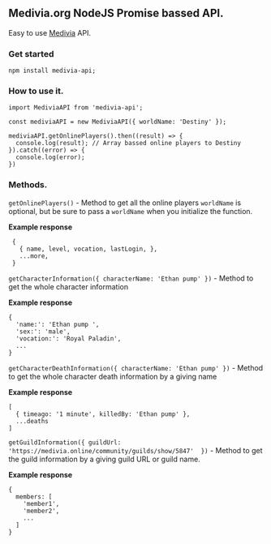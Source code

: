 ## Medivia.org NodeJS Promise bassed API.

Easy to use [Medivia](https://medivia.online/) API.

### Get started

`npm install medivia-api;`

### How to use it.

```
import MediviaAPI from 'medivia-api';

const mediviaAPI = new MediviaAPI({ worldName: 'Destiny' });

mediviaAPI.getOnlinePlayers().then((result) => {
  console.log(result); // Array bassed online players to Destiny
}).catch((error) => {
  console.log(error);
})
```
### Methods.

`getOnlinePlayers()` - Method to get all the online players `worldName` is optional, but be sure to pass a `worldName` when you initialize the function.

**Example response**
```
 {
   { name, level, vocation, lastLogin, },
   ...more,
 }
```
`getCharacterInformation({ characterName: 'Ethan pump' })` - Method to get the whole character information

**Example response**
```
{
  'name:': 'Ethan pump ',
  'sex:': 'male',
  'vocation:': 'Royal Paladin',
  ...
}
```

`getCharacterDeathInformation({ characterName: 'Ethan pump' })` - Method to get the whole character death information by a giving name

**Example response**
```
[
  { timeago: '1 minute', killedBy: 'Ethan pump' },
  ...deaths
]
```

`getGuildInformation({ guildUrl: 'https://medivia.online/community/guilds/show/5847'  })` - Method to get the guild information by a giving guild URL or guild name.

**Example response**
```
{
  members: [
    'member1',
    'member2',
    ...
  ]
}
```
